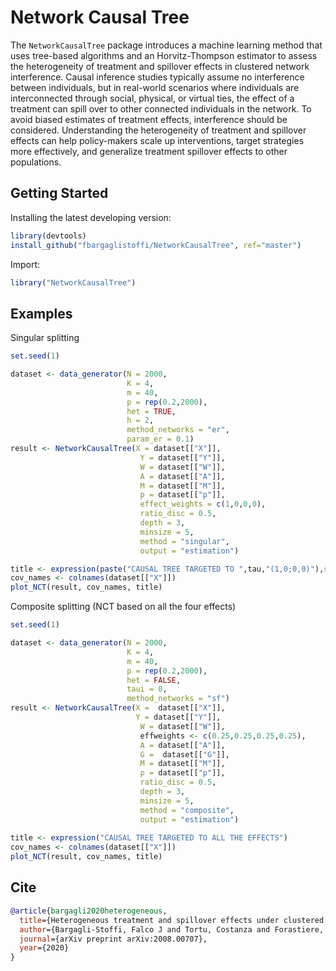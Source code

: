# Network Causal Tree

The `NetworkCausalTree` package introduces a machine learning method that uses tree-based algorithms and an Horvitz-Thompson estimator to assess the heterogeneity of treatment and spillover effects in clustered network interference. Causal inference studies typically assume no interference between individuals, but in real-world scenarios where individuals are interconnected through social, physical, or virtual ties, the effect of a treatment can spill over to other connected individuals in the network. To avoid biased estimates of treatment effects, interference should be considered. Understanding the heterogeneity of treatment and spillover effects can help policy-makers scale up interventions, target strategies more effectively, and generalize treatment spillover effects to other populations.

## Getting Started

Installing the latest developing version: 

```r
library(devtools)
install_github("fbargaglistoffi/NetworkCausalTree", ref="master")
```

Import:

```r
library("NetworkCausalTree")
```

## Examples

Singular splitting
```r
set.seed(1)

dataset <- data_generator(N = 2000, 
                          K = 4,
                          m = 40, 
                          p = rep(0.2,2000), 
                          het = TRUE, 
                          h = 2, 
                          method_networks = "er", 
                          param_er = 0.1)
result <- NetworkCausalTree(X = dataset[["X"]],
                             Y = dataset[["Y"]],
                             W = dataset[["W"]], 
                             A = dataset[["A"]],
                             M = dataset[["M"]],
                             p = dataset[["p"]], 
                             effect_weights = c(1,0,0,0),
                             ratio_disc = 0.5,
                             depth = 3,
                             minsize = 5, 
                             method = "singular",
                             output = "estimation")

title <- expression(paste("CAUSAL TREE TARGETED TO ",tau,"(1,0;0,0)"),sep="")
cov_names <- colnames(dataset[["X"]])
plot_NCT(result, cov_names, title)
```

Composite splitting (NCT based on all the four effects)
```r
set.seed(1)

dataset <- data_generator(N = 2000, 
                          K = 4,
                          m = 40, 
                          p = rep(0.2,2000), 
                          het = FALSE, 
                          taui = 0, 
                          method_networks = "sf")
result <- NetworkCausalTree(X =  dataset[["X"]],
                            Y = dataset[["Y"]],
                             W = dataset[["W"]],
                             effweights <- c(0.25,0.25,0.25,0.25), 
                             A = dataset[["A"]],
                             G =  dataset[["G"]], 
                             M = dataset[["M"]],
                             p = dataset[["p"]], 
                             ratio_disc = 0.5,
                             depth = 3,
                             minsize = 5, 
                             method = "composite",
                             output = "estimation")
                          
title <- expression("CAUSAL TREE TARGETED TO ALL THE EFFECTS")
cov_names <- colnames(dataset[["X"]])
plot_NCT(result, cov_names, title)
```

## Cite

```bibtex
@article{bargagli2020heterogeneous,
  title={Heterogeneous treatment and spillover effects under clustered network interference},
  author={Bargagli-Stoffi, Falco J and Tortu, Costanza and Forastiere, Laura},
  journal={arXiv preprint arXiv:2008.00707},
  year={2020}
}
```
